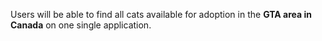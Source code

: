 
Users will be able to find all cats available for adoption in the <strong>GTA area in Canada</strong> on one single application.



